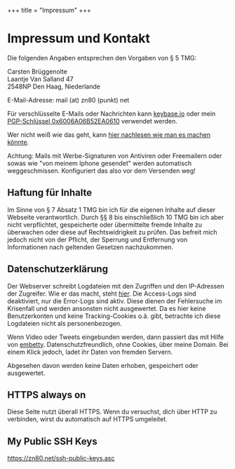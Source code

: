 +++
title = "Impressum"
+++

# Impressum und Kontakt

Die folgenden Angaben entsprechen den Vorgaben von § 5 TMG:

Carsten Brüggenolte \
Laantje Van Salland 47 \
2548NP Den Haag, Niederlande

E-Mail-Adresse: mail (at) zn80 (punkt) net

Für verschlüsselte E-Mails oder Nachrichten kann [keybase.io](https://keybase.io/cblte) oder mein [PGP-Schlüssel 0x6006A06B52EA0610](/mail-at-zn80-punkt-net.asc) verwendet werden. 

Wer nicht weiß wie das geht, kann [hier nachlesen wie man es machen könnte](/keybase).

Achtung: Mails mit Werbe-Signaturen von Antiviren oder Freemailern oder sowas wie "von meinem Iphone gesendet" werden automatisch weggeschmissen. Konfiguriert das also vor dem Versenden weg!

## Haftung für Inhalte

Im Sinne von § 7 Absatz 1 TMG bin ich für die eigenen Inhalte auf dieser Webseite verantwortlich. Durch §§ 8 bis einschließlich 10 TMG bin ich aber nicht verpflichtet, gespeicherte oder übermittelte fremde Inhalte zu überwachen oder diese auf Rechtswidrigkeit zu prüfen. Das befreit mich jedoch nicht von der Pflicht, der Sperrung und Entfernung von Informationen nach geltenden Gesetzen nachzukommen.

## Datenschutzerklärung

Der Webserver schreibt Logdateien mit den Zugriffen und den IP-Adressen der Zugreifer. Wie er das macht, steht [hier](https://manual.uberspace.de/web-logs/). Die Access-Logs sind deaktiviert, nur die Error-Logs sind aktiv. Diese dienen der Fehlersuche im Krisenfall und werden ansonsten nicht ausgewertet. Da es hier keine Benutzerkonten und keine Tracking-Cookies o.ä. gibt, betrachte ich diese Logdateien nicht als personenbezogen.

Wenn Video oder Tweets eingebunden werden, dann passiert das mit Hilfe von [embetty](https://www.heise.de/embetty). Datenschutzfreundlich, ohne Cookies, über meine Domain. Bei einem Klick jedoch, ladet ihr Daten von fremden Servern.

Abgesehen davon werden keine Daten erhoben, gespeichert oder ausgewertet.

## HTTPS always on

Diese Seite nutzt überall HTTPS. Wenn du versuchst, dich über HTTP zu verbinden, wirst du automatisch auf HTTPS umgeleitet.

## My Public SSH Keys

<https://zn80.net/ssh-public-keys.asc>